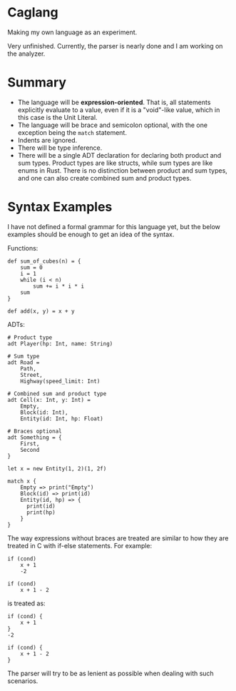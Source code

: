 # Caglang
Making my own language as an experiment.

Very unfinished. Currently, the parser is nearly done and I am working on the analyzer.

# Summary
- The language will be **expression-oriented**. That is, all statements explicitly evaluate to a value, even if it is a "void"-like value, which in this case is the Unit Literal.
- The language will be brace and semicolon optional, with the one exception being the `match` statement.
- Indents are ignored.
- There will be type inference.
- There will be a single ADT declaration for declaring both product and sum types. Product types are like structs, while sum types are like enums in Rust. There is no distinction between product and sum types, and one can also create combined sum and product types.

# Syntax Examples
I have not defined a formal grammar for this language yet, but the below examples should be enough to get an idea of the syntax.

Functions:
```
def sum_of_cubes(n) = {
    sum = 0
    i = 1
    while (i < n)
        sum += i * i * i
    sum
}

def add(x, y) = x + y
```
ADTs:
```
# Product type
adt Player(hp: Int, name: String)

# Sum type
adt Road =
    Path,
    Street,
    Highway(speed_limit: Int)

# Combined sum and product type
adt Cell(x: Int, y: Int) =
    Empty,
    Block(id: Int),
    Entity(id: Int, hp: Float)

# Braces optional
adt Something = {
    First,
    Second
}

let x = new Entity(1, 2)(1, 2f)

match x {
    Empty => print("Empty")
    Block(id) => print(id)
    Entity(id, hp) => {
      print(id)
      print(hp)
    }
}
```
The way expressions without braces are treated are similar to how they are treated in C with if-else statements. For example:
```
if (cond)
    x + 1
    -2
    
if (cond)
    x + 1 - 2
```
is treated as:
```
if (cond) {
    x + 1
}
-2

if (cond) {
    x + 1 - 2
}
```
The parser will try to be as lenient as possible when dealing with such scenarios.
